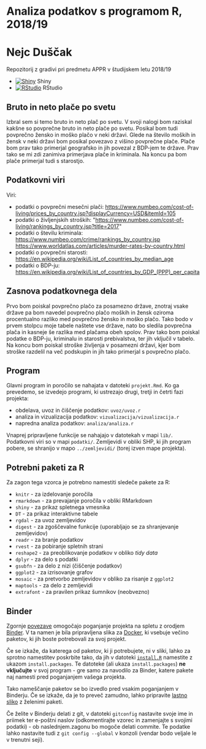 # Analiza podatkov s programom R, 2018/19

# Nejc Duščak


Repozitorij z gradivi pri predmetu APPR v študijskem letu 2018/19

* [![Shiny](http://mybinder.org/badge.svg)](http://beta.mybinder.org/v2/gh/Duzo12/APPR-2018-19/master?urlpath=shiny/APPR-2018-19/projekt.Rmd) Shiny
* [![RStudio](http://mybinder.org/badge.svg)](http://beta.mybinder.org/v2/gh/Duzo12/APPR-2018-19/master?urlpath=rstudio) RStudio

## Bruto in neto plače po svetu

Izbral sem si temo bruto in neto plač po svetu. V svoji nalogi bom raziskal kakšne so povprečne bruto in neto plače po svetu. Posikal bom tudi povprečno žensko in moško plačo v neki državi. Glede na število moških in žensk v neki državi bom posikal povezavo z višino povprečne plače. Plače bom prav tako primerjal geografsko in jih povezal z BDP-jem te države. Prav tako se mi zdi zanimiva primerjava plače in kriminala. Na koncu pa bom plače primerjal tudi s starostjo.

## Podatkovni viri

Viri:
  - podatki o povprečni mesečni plači:
      https://www.numbeo.com/cost-of-living/prices_by_country.jsp?displayCurrency=USD&itemId=105
  - podatki o življenjskih stroških:
      "https://www.numbeo.com/cost-of-living/rankings_by_country.jsp?title=2017"
  - podatki o številu kriminala:
      https://www.numbeo.com/crime/rankings_by_country.jsp
      https://www.worldatlas.com/articles/murder-rates-by-country.html
  - podatki o povprečni starosti:
      https://en.wikipedia.org/wiki/List_of_countries_by_median_age
  - podatki o BDP-ju:
      https://en.wikipedia.org/wiki/List_of_countries_by_GDP_(PPP)_per_capita
      
## Zasnova podatkovnega dela

Prvo bom poiskal povprečno plačo za posamezno države, znotraj vsake države pa bom navedel povprečno plačo moških in žensk oziroma procentualno razliko med povprečno žensko in moško plačo. Tako bodo v prvem stolpcu moje tabele naštete vse države, nato bo sledila povprečna plača in kasneje še razlika med plačama obeh spolov. Prav tako bom poiskal podatke o BDP-ju, kriminalu in starosti prebivalstva, ter jih vključil v tabelo. Na koncu bom poiskal stroške življenja v posamezni državi, kjer bom stroške razdelil na več podskupin in jih tako primerjal s povprečno plačo. 

## Program

Glavni program in poročilo se nahajata v datoteki `projekt.Rmd`.
Ko ga prevedemo, se izvedejo programi, ki ustrezajo drugi, tretji in četrti fazi projekta:

* obdelava, uvoz in čiščenje podatkov: `uvoz/uvoz.r`
* analiza in vizualizacija podatkov: `vizualizacija/vizualizacija.r`
* napredna analiza podatkov: `analiza/analiza.r`

Vnaprej pripravljene funkcije se nahajajo v datotekah v mapi `lib/`.
Podatkovni viri so v mapi `podatki/`.
Zemljevidi v obliki SHP, ki jih program pobere,
se shranijo v mapo `../zemljevidi/` (torej izven mape projekta).

## Potrebni paketi za R

Za zagon tega vzorca je potrebno namestiti sledeče pakete za R:

* `knitr` - za izdelovanje poročila
* `rmarkdown` - za prevajanje poročila v obliki RMarkdown
* `shiny` - za prikaz spletnega vmesnika
* `DT` - za prikaz interaktivne tabele
* `rgdal` - za uvoz zemljevidov
* `digest` - za zgoščevalne funkcije (uporabljajo se za shranjevanje zemljevidov)
* `readr` - za branje podatkov
* `rvest` - za pobiranje spletnih strani
* `reshape2` - za preoblikovanje podatkov v obliko *tidy data*
* `dplyr` - za delo s podatki
* `gsubfn` - za delo z nizi (čiščenje podatkov)
* `ggplot2` - za izrisovanje grafov
* `mosaic` - za pretvorbo zemljevidov v obliko za risanje z `ggplot2`
* `maptools` - za delo z zemljevidi
* `extrafont` - za pravilen prikaz šumnikov (neobvezno)

## Binder

Zgornje [povezave](#analiza-podatkov-s-programom-r-201819)
omogočajo poganjanje projekta na spletu z orodjem [Binder](https://mybinder.org/).
V ta namen je bila pripravljena slika za [Docker](https://www.docker.com/),
ki vsebuje večino paketov, ki jih boste potrebovali za svoj projekt.

Če se izkaže, da katerega od paketov, ki ji potrebujete, ni v sliki,
lahko za sprotno namestitev poskrbite tako,
da jih v datoteki [`install.R`](install.R) namestite z ukazom `install.packages`.
Te datoteke (ali ukaza `install.packages`) **ne vključujte** v svoj program -
gre samo za navodilo za Binder, katere pakete naj namesti pred poganjanjem vašega projekta.

Tako nameščanje paketov se bo izvedlo pred vsakim poganjanjem v Binderju.
Če se izkaže, da je to preveč zamudno,
lahko pripravite [lastno sliko](https://github.com/jaanos/APPR-docker) z želenimi paketi.

Če želite v Binderju delati z git,
v datoteki `gitconfig` nastavite svoje ime in priimek ter e-poštni naslov
(odkomentirajte vzorec in zamenjajte s svojimi podatki) -
ob naslednjem.zagonu bo mogoče delati commite.
Te podatke lahko nastavite tudi z `git config --global` v konzoli
(vendar bodo veljale le v trenutni seji).
